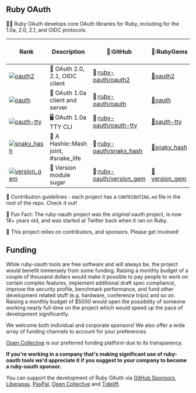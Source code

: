 ## Ruby OAuth

🙋‍♀️ Ruby OAuth develops core OAuth libraries for Ruby, including for the 1.0a, 2.0, 2.1, and OIDC protocols.

| Rank                                                                                                   | Description                          | 🐙:GitHub                                                              | 💎:RubyGems                                            | 👩‍💻:Docs                                               | Donate <br/> or <br/> Sponsor |  |
|--------------------------------------------------------------------------------------------------------|--------------------------------------|------------------------------------------------------------------------|--------------------------------------------------------|----------------------------------------------------------|-------------------------------|--|
| [![oauth2](https://img.shields.io/gem/rd/oauth2.svg)](https://bestgems.org/gems/oauth2)                | 🔐 OAuth 2.0, 2.1, OIDC client       | 🐙:[ruby-oauth/oauth2](https://github.com/ruby-oauth/oauth2)           | [💎oauth2](https://rubygems.org/gems/oauth2)           | [oauth2.galtzo.com](https://oauth2.galtzo.com)           | [🫰][fund][💲][spon]          |  |
| [![oauth](https://img.shields.io/gem/rd/oauth.svg)](https://bestgems.org/gems/oauth)                   | 🔑 OAuth 1.0a client and server      | 🐙:[ruby-oauth/oauth](https://github.com/ruby-oauth/oauth)             | [💎oauth](https://rubygems.org/gems/oauth)             | [oauth.galtzo.com](https://oauth.galtzo.com)             | [🫰][fund][💲][spon]          |  |
| [![oauth-tty](https://img.shields.io/gem/rd/oauth-tty.svg)](https://bestgems.org/gems/oauth-tty)       | 🖥️ OAuth 1.0a TTY CLI               | 🐙:[ruby-oauth/oauth-tty](https://github.com/ruby-oauth/oauth-tty)     | [💎oauth-tty](https://rubygems.org/gems/oauth-tty)     | [oauth-tty.galtzo.com](https://oauth-tty.galtzo.com)     | [🫰][fund] [💲][spon]         |  |
| [![snaky_hash](https://img.shields.io/gem/rd/snaky_hash.svg)](https://bestgems.org/gems/snaky_hash)    | 🐍 A Hashie::Mash joint, #snake_life | 🐙:[ruby-oauth/snaky_hash](https://github.com/ruby-oauth/snaky_hash)   | [💎snaky_hash](https://rubygems.org/gems/snaky_hash)   | [snaky-hash.galtzo.com](https://snaky-hash.galtzo.com)   | [🫰][fund] [💲][spon]         |  |
| [![version_gem](https://img.shields.io/gem/rd/version_gem.svg)](https://bestgems.org/gems/version_gem) | 🔖 Version module sugar              | 🐙:[ruby-oauth/version_gem](https://github.com/ruby-oauth/version_gem) | [💎version_gem](https://rubygems.org/gems/version_gem) | [version-gem.galtzo.com](https://version-gem.galtzo.com) | [🫰][fund] [💲][spon]         |  |

🌈 Contribution guidelines - each project has a `CONTRIBUTING.md` file in the root of the repo. Check it out!

🍿 Fun Fact: The ruby-oauth project was the _original_ oauth project, is now 18+ years old, and was started at Twitter back when it ran on Ruby.

🧙 This project relies on contributors, and sponsors. Please get involved!

## Funding

While ruby-oauth tools are free software and will always be, the project would benefit immensely from some funding.
Raising a monthly budget of a couple of thousand dollars would make it possible to pay people to work on
certain complex features, implement additional draft spec compliance, improve the security profile,
benchmark performance, and fund other development related stuff (e.g. hardware, conference trips) and so on.
Raising a monthly budget of $5000 would open the possibility of someone working nearly full-time on the project
which would speed up the pace of development significantly.

We welcome both individual and corporate sponsors! We also offer a
wide array of funding channels to account for your preferences.

[Open Collective][fund] is our
preferred funding platform due to its transparency.

**If you're working in a company that's making significant use of ruby-oauth tools we'd
appreciate it if you suggest to your company to become a ruby-oauth sponsor.**

You can support the development of Ruby OAuth via
[GitHub Sponsors][spon],
[Liberapay](https://liberapay.com/pboling/donate),
[PayPal](https://www.paypal.com/paypalme/peterboling),
[Open Collective][fund]
and [Tidelift](https://tidelift.com/subscription/pkg/rubygems-oauth2?utm_source=rubygems-oauth2&utm_medium=referral&utm_campaign=readme).

[spon]: https://github.com/sponsors/pboling
[fund]: https://opencollective.com/ruby-oauth
